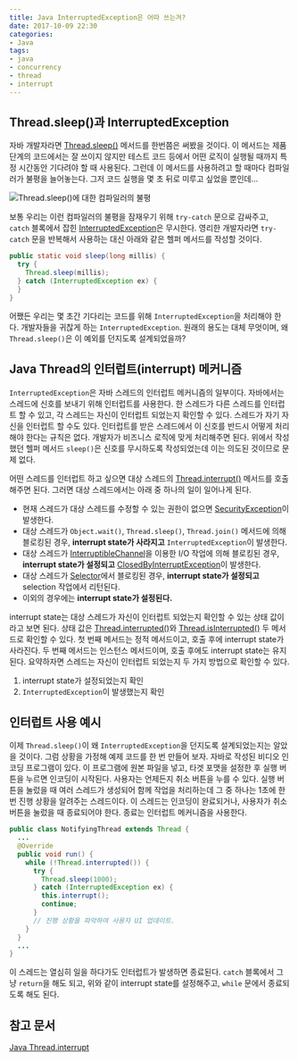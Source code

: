 ```yaml
---
title: Java InterruptedException은 어따 쓰는겨?
date: 2017-10-09 22:30
categories:
- Java
tags:
- java
- concurrency
- thread
- interrupt
---
```


## Thread.sleep()과 InterruptedException
자바 개발자라면 [Thread.sleep()][1] 메서드를 한번쯤은 써봤을 것이다. 이 메서드는 제품 단계의 코드에서는 잘 쓰이지 않지만 테스트 코드 등에서 어떤 로직이 실행될 때까지 특정 시간동안 기다려야 할 때 사용된다. 그런데 이 메서드를 사용하려고 할 때마다 컴파일러가 불평을 늘어놓는다. 그저 코드 실행을 몇 초 뒤로 미루고 싶었을 뿐인데...
<!-- more -->

![Thread.sleep()에 대한 컴파일러의 불평](/images/java-thread-interrupt/unhandled_interruptexception.png)

보통 우리는 이런 컴파일러의 불평을 잠재우기 위해 `try-catch` 문으로 감싸주고, `catch` 블록에서 잡힌 [InterruptedException][2]은 무시한다. 영리한 개발자라면 `try-catch` 문을 반복해서 사용하는 대신 아래와 같은 헬퍼 메서드를 작성할 것이다.

```java
public static void sleep(long millis) {
  try {
    Thread.sleep(millis);
  } catch (InterruptedException ex) {
  }
}
```

어쨌든 우리는 몇 초간 기다리는 코드를 위해 `InterruptedException`을 처리해야 한다. 개발자들을 귀찮게 하는 `InterruptedException`. 원래의 용도는 대체 무엇이며, 왜 `Thread.sleep()`은 이 예외를 던지도록 설계되었을까?

## Java Thread의 인터럽트(interrupt) 메커니즘
`InterruptedException`은 자바 스레드의 인터럽트 메커니즘의 일부이다. 자바에서는 스레드에 신호를 보내기 위해 인터럽트를 사용한다. 한 스레드가 다른 스레드를 인터럽트 할 수 있고, 각 스레드는 자신이 인터럽트 되었는지 확인할 수 있다. 스레드가 자기 자신을 인터럽트 할 수도 있다. 인터럽트를 받은 스레드에서 이 신호를 반드시 어떻게 처리해야 한다는 규칙은 없다. 개발자가 비즈니스 로직에 맞게 처리해주면 된다. 위에서 작성했던 헬퍼 메서드 `sleep()`은 신호를 무시하도록 작성되었는데 이는 의도된 것이므로 문제 없다.

어떤 스레드를 인터럽트 하고 싶으면 대상 스레드의 [Thread.interrupt()][3] 메서드를 호출해주면 된다. 그러면 대상 스레드에서는 아래 중 하나의 일이 일어나게 된다.

* 현재 스레드가 대상 스레드를 수정할 수 있는 권한이 없으면 [SecurityException][4]이 발생한다.
* 대상 스레드가 `Object.wait()`, `Thread.sleep()`, `Thread.join()` 메서드에 의해 블로킹된 경우, **interrupt state가 사라지고** `InterruptedException`이 발생한다.
* 대상 스레드가 [InterruptibleChannel][5]을 이용한 I/O 작업에 의해 블로킹된 경우, **interrupt state가 설정되고** [ClosedByInterruptException][6]이 발생한다.
* 대상 스레드가 [Selector][7]에서 블로킹된 경우, **interrupt state가 설정되고** selection 작업에서 리턴된다.
* 이외의 경우에는 **interrupt state가 설정된다.**

interrupt state는 대상 스레드가 자신이 인터럽트 되었는지 확인할 수 있는 상태 값이라고 보면 된다. 상태 값은 [Thread.interrupted()][8]와 [Thread.isInterrupted()][9] 두 메서드로 확인할 수 있다. 첫 번째 메서드는 정적 메서드이고, 호출 후에 interrupt state가 사라진다. 두 번째 메서드는 인스턴스 메서드이며, 호출 후에도 interrupt state는 유지된다. 요약하자면 스레드는 자신이 인터럽트 되었는지 두 가지 방법으로 확인할 수 있다.
1. interrupt state가 설정되었는지 확인
2. `InterruptedException`이 발생했는지 확인

## 인터럽트 사용 예시
이제 `Thread.sleep()`이 왜 `InterruptedException`을 던지도록 설계되었는지는 알았을 것이다. 그럼 상황을 가정해 예제 코드를 한 번 만들어 보자. 자바로 작성된 비디오 인코딩 프로그램이 있다. 이 프로그램에 원본 파일을 넣고, 타겟 포맷을 설정한 후 실행 버튼을 누르면 인코딩이 시작된다. 사용자는 언제든지 취소 버튼을 누를 수 있다. 실행 버튼을 눌렀을 때 여러 스레드가 생성되어 함께 작업을 처리하는데 그 중 하나는 1초에 한 번 진행 상황을 알려주는 스레드이다. 이 스레드는 인코딩이 완료되거나, 사용자가 취소 버튼을 눌렀을 때 종료되어야 한다. 종료는 인터럽트 메커니즘을 사용한다.

```java
public class NotifyingThread extends Thread {
  ...
  @Override
  public void run() {
    while (!Thread.interrupted()) {
      try {
        Thread.sleep(1000);
      } catch (InterruptedException ex) {
        this.interrupt();
        continue;
      }
      // 진행 상황을 파악하여 사용자 UI 업데이트.
    }
  }
  ...
}
```

이 스레드는 열심히 일을 하다가도 인터럽트가 발생하면 종료된다. `catch` 블록에서 그냥 `return`을 해도 되고, 위와 같이 interrupt state를 설정해주고, `while` 문에서 종료되도록 해도 된다.

## 참고 문서
[Java Thread.interrupt][3]

[1]: https://docs.oracle.com/javase/8/docs/api/java/lang/Thread.html#sleep-long-
[2]: https://docs.oracle.com/javase/8/docs/api/java/lang/InterruptedException.html
[3]: https://docs.oracle.com/javase/8/docs/api/java/lang/Thread.html#interrupt--
[4]: https://docs.oracle.com/javase/8/docs/api/java/lang/SecurityException.html
[5]: https://docs.oracle.com/javase/8/docs/api/java/nio/channels/InterruptibleChannel.html
[6]: https://docs.oracle.com/javase/8/docs/api/java/nio/channels/ClosedByInterruptException.html
[7]: https://docs.oracle.com/javase/8/docs/api/java/nio/channels/Selector.html
[8]: https://docs.oracle.com/javase/8/docs/api/java/lang/Thread.html#interrupted--
[9]: https://docs.oracle.com/javase/8/docs/api/java/lang/Thread.html#isInterrupted--
